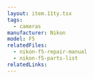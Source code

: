 ```yaml
---
layout: item.11ty.tsx
tags:
  - cameras
manufacturer: Nikon
model: F5
relatedFiles:
  - nikon-f5-repair-manual
  - nikon-f5-parts-list
relatedLinks:
---
```


